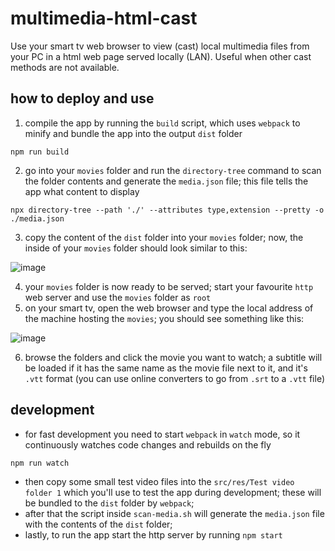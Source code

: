 # multimedia-html-cast
Use your smart tv web browser to view (cast) local multimedia files from your PC in a html web page served locally (LAN). Useful when other cast methods are not available.
## how to deploy and use
1. compile the app by running the `build` script, which uses `webpack` to minify and bundle the app into the output `dist` folder
```console
npm run build
```
2. go into your `movies` folder and run the `directory-tree` command to scan the folder contents and generate the `media.json` file; this file tells the app what content to display
```console
npx directory-tree --path './' --attributes type,extension --pretty -o ./media.json
```
3. copy the content of the `dist` folder into your `movies` folder; now, the inside of your  `movies` folder should look similar to this:
   
![image](https://github.com/robertlisaru/multimedia-html-cast/assets/40792547/3d5971ed-4b89-4885-840c-23ff5f619912)

4. your `movies` folder is now ready to be served; start your favourite `http` web server and use the `movies` folder as `root`
5. on your smart tv, open the web browser and type the local address of the machine hosting the `movies`; you should see something like this:
   
![image](https://github.com/robertlisaru/multimedia-html-cast/assets/40792547/e42a200d-d640-4a05-b12c-c688912a54f6)

6. browse the folders and click the movie you want to watch; a subtitle will be loaded if it has the same name as the movie file next to it, and it's `.vtt` format (you can use online converters to go from `.srt` to a `.vtt` file)

## development
- for fast development you need to start `webpack` in `watch` mode, so it continuously watches code changes and rebuilds on the fly
```console
npm run watch
```
- then copy some small test video files into the `src/res/Test video folder 1` which you'll use to test the app during development; these will be bundled to the `dist` folder by `webpack`;
- after that the script inside `scan-media.sh` will generate the `media.json` file with the contents of the `dist` folder;
- lastly, to run the app start the http server by running `npm start`
